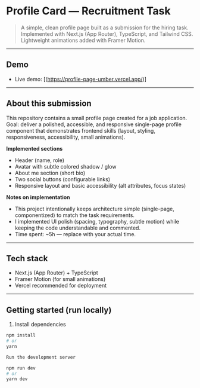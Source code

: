 # Profile Card — Recruitment Task

> A simple, clean profile page built as a submission for the hiring task.  
> Implemented with Next.js (App Router), TypeScript, and Tailwind CSS. Lightweight animations added with Framer Motion.

---

## Demo
- Live demo: [(https://profile-page-umber.vercel.app/)]

---

## About this submission
This repository contains a small profile page created for a job application.  
Goal: deliver a polished, accessible, and responsive single-page profile component that demonstrates frontend skills (layout, styling, responsiveness, accessibility, small animations).

**Implemented sections**
- Header (name, role)  
- Avatar with subtle colored shadow / glow  
- About me section (short bio)  
- Two social buttons (configurable links)  
- Responsive layout and basic accessibility (alt attributes, focus states)

**Notes on implementation**
- This project intentionally keeps architecture simple (single-page, componentized) to match the task requirements.
- I implemented UI polish (spacing, typography, subtle motion) while keeping the code understandable and commented.
- Time spent: ~5h — replace with your actual time.

---

## Tech stack
- Next.js (App Router) + TypeScript  
- Framer Motion (for small animations)  
- Vercel recommended for deployment

---

## Getting started (run locally)

1. Install dependencies  
```bash
npm install
# or
yarn

Run the development server

npm run dev
# or
yarn dev
